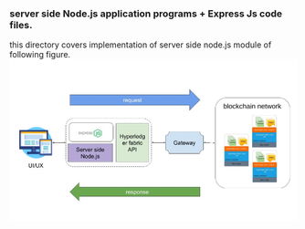 ### server side Node.js application programs + Express Js code files.
this directory covers implementation of server side node.js module of following figure.
![end to end integration](../images/integration.jpg)
